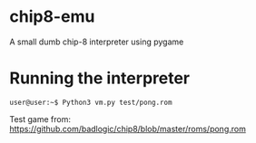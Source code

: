 # chip8-emu
A small dumb chip-8 interpreter using pygame

# Running the interpreter
```console
user@user:~$ Python3 vm.py test/pong.rom

```


Test game from:
https://github.com/badlogic/chip8/blob/master/roms/pong.rom
